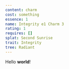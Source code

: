 ```yaml
---
content: charm
cost: something
essence: 1
name: Integrity e1 Charm 3
rating: 1
requires: []
splat: Second Sunrise
trait: Integrity
tree: Radiant
---
```


Hello **world**!

